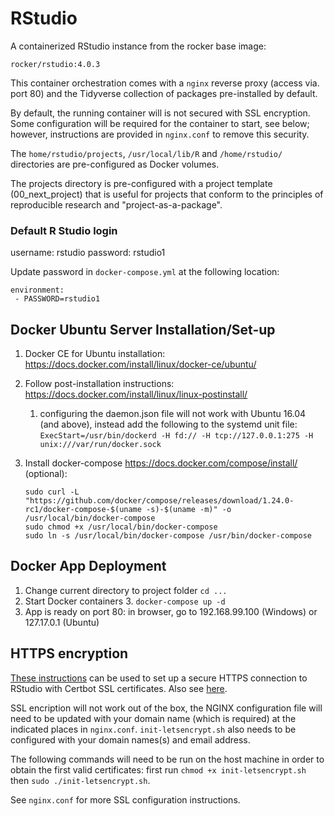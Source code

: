 RStudio
================

A containerized RStudio instance from the rocker base image:

    rocker/rstudio:4.0.3

This container orchestration  comes with a `nginx` reverse proxy
(access via. port 80) and the Tidyverse collection of packages
pre-installed by default.

By default, the running container will is not secured with SSL encryption.
Some configuration will be required for the container to start, see
below; however, instructions are provided in `nginx.conf` to remove this security.

The `home/rstudio/projects`, `/usr/local/lib/R` and `/home/rstudio/`
directories are pre-configured as Docker volumes.

The projects directory is pre-configured with a project template (00_next_project)
that is useful for projects that conform to the principles of reproducible research
and "project-as-a-package".

### Default R Studio login

username: rstudio
password: rstudio1

Update password in `docker-compose.yml` at the following location:

```
environment:
 - PASSWORD=rstudio1
```

## Docker Ubuntu Server Installation/Set-up

1.  Docker CE for Ubuntu installation:
    <https://docs.docker.com/install/linux/docker-ce/ubuntu/>
2.  Follow post-installation instructions:
    <https://docs.docker.com/install/linux/linux-postinstall/>
    1.  configuring the daemon.json file will not work with Ubuntu 16.04
        (and above), instead add the following to the systemd unit file:
        `ExecStart=/usr/bin/dockerd -H fd:// -H tcp://127.0.0.1:275 -H
        unix:///var/run/docker.sock`
3.  Install docker-compose <https://docs.docker.com/compose/install/>
    (optional):

        sudo curl -L "https://github.com/docker/compose/releases/download/1.24.0-rc1/docker-compose-$(uname -s)-$(uname -m)" -o /usr/local/bin/docker-compose
        sudo chmod +x /usr/local/bin/docker-compose
        sudo ln -s /usr/local/bin/docker-compose /usr/bin/docker-compose

## Docker App Deployment

1.  Change current directory to project folder `cd ...`
2.  Start Docker containers
    3.  `docker-compose up -d`
3.  App is ready on port 80: in browser, go to 192.168.99.100 (Windows)
    or 127.17.0.1 (Ubuntu)

## HTTPS encryption

[These instructions](https://medium.com/@pentacent/nginx-and-lets-encrypt-with-docker-in-less-than-5-minutes-b4b8a60d3a71)
can be used to set up a secure HTTPS connection to RStudio with Certbot SSL
certificates. Also see [here](https://github.com/wmnnd/nginx-certbot).

SSL encription will not work out of the box, the NGINX configuration file will
need to be updated with your domain name (which is required) at the indicated
places in `nginx.conf`. `init-letsencrypt.sh` also needs to be configured with
your domain names(s) and email address.

The following commands will need to be run on the host machine in order to obtain
the first valid certificates: first run `chmod +x init-letsencrypt.sh` then
`sudo ./init-letsencrypt.sh`.

See `nginx.conf` for more SSL configuration instructions.
